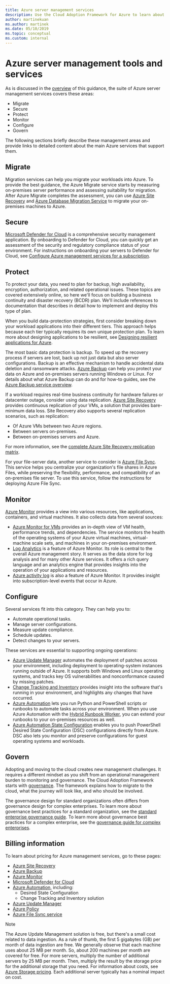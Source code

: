 ```yaml
---
title: Azure server management services
description: Use the Cloud Adoption Framework for Azure to learn about areas within the suite of Azure server management services.
author: martinekuan
ms.author: martinek
ms.date: 05/10/2019
ms.topic: conceptual
ms.custom: internal
---
```


# Azure server management tools and services

As is discussed in the [overview](./index.md) of this guidance, the suite of Azure server management services covers these areas:

- Migrate
- Secure
- Protect
- Monitor
- Configure
- Govern

The following sections briefly describe these management areas and provide links to detailed content about the main Azure services that support them.

## Migrate

Migration services can help you migrate your workloads into Azure. To provide the best guidance, the Azure Migrate service starts by measuring on-premises server performance and assessing suitability for migration. After Azure Migrate completes the assessment, you can use [Azure Site Recovery](/azure/site-recovery/site-recovery-overview) and [Azure Database Migration Service](/azure/dms/dms-overview) to migrate your on-premises machines to Azure.

## Secure

[Microsoft Defender for Cloud](/azure/security-center/security-center-introduction) is a comprehensive security management application. By onboarding to Defender for Cloud, you can quickly get an assessment of the security and regulatory compliance status of your environment. For instructions on onboarding your servers to Defender for Cloud, see [Configure Azure management services for a subscription](./onboard-at-scale.md#microsoft-defender-for-cloud).

## Protect

To protect your data, you need to plan for backup, high availability, encryption, authorization, and related operational issues. These topics are covered extensively online, so here we'll focus on building a business continuity and disaster recovery (BCDR) plan. We'll include references to documentation that describes in detail how to implement and deploy this type of plan.

When you build data-protection strategies, first consider breaking down your workload applications into their different tiers. This approach helps because each tier typically requires its own unique protection plan. To learn more about designing applications to be resilient, see [Designing resilient applications for Azure](/azure/architecture/framework/resiliency/design-resiliency).

The most basic data protection is backup. To speed up the recovery process if servers are lost, back up not just data but also server configurations. Backup is an effective mechanism to handle accidental data deletion and ransomware attacks. [Azure Backup](/azure/backup/) can help you protect your data on Azure and on-premises servers running Windows or Linux. For details about what Azure Backup can do and for how-to guides, see the [Azure Backup service overview](/azure/backup/backup-overview).

If a workload requires real-time business continuity for hardware failures or datacenter outage, consider using data replication. [Azure Site Recovery](/azure/site-recovery/site-recovery-overview) provides continuous replication of your VMs, a solution that provides bare-minimum data loss. Site Recovery also supports several replication scenarios, such as replication:

- Of Azure VMs between two Azure regions.
- Between servers on-premises.
- Between on-premises servers and Azure.

For more information, see the [complete Azure Site Recovery replication matrix](/azure/site-recovery/site-recovery-overview#what-can-i-replicate).

For your file-server data, another service to consider is [Azure File Sync](/azure/storage/file-sync/file-sync-planning). This service helps you centralize your organization's file shares in Azure Files, while preserving the flexibility, performance, and compatibility of an on-premises file server. To use this service, follow the instructions for deploying Azure File Sync.

## Monitor

[Azure Monitor](/azure/azure-monitor/overview) provides a view into various resources, like applications, containers, and virtual machines. It also collects data from several sources:

- [Azure Monitor for VMs](/azure/azure-monitor/vm/vminsights-overview) provides an in-depth view of VM health, performance trends, and dependencies. The service monitors the health of the operating systems of your Azure virtual machines, virtual-machine scale sets, and machines in your on-premises environment.
- [Log Analytics](/azure/azure-monitor/logs/log-query-overview) is a feature of Azure Monitor. Its role is central to the overall Azure management story. It serves as the data store for log analysis and for many other Azure services. It offers a rich query language and an analytics engine that provides insights into the operation of your applications and resources.
- [Azure activity log](/azure/azure-monitor/essentials/platform-logs-overview) is also a feature of Azure Monitor. It provides insight into subscription-level events that occur in Azure.

## Configure

Several services fit into this category. They can help you to:

- Automate operational tasks.
- Manage server configurations.
- Measure update compliance.
- Schedule updates.
- Detect changes to your servers.

These services are essential to supporting ongoing operations:

- [Azure Update Manager](/azure/update-manager/overview) automates the deployment of patches across your environment, including deployment to operating-system instances running outside of Azure. It supports both Windows and Linux operating systems, and tracks key OS vulnerabilities and nonconformance caused by missing patches.
- [Change Tracking and Inventory](/azure/automation/change-tracking/overview-monitoring-agent) provides insight into the software that's running in your environment, and highlights any changes that have occurred.
- [Azure Automation](/azure/automation/automation-intro) lets you run Python and PowerShell scripts or runbooks to automate tasks across your environment. When you use Azure Automation with the [Hybrid Runbook Worker](/azure/automation/automation-hybrid-runbook-worker), you can extend your runbooks to your on-premises resources as well.
- [Azure Automation State Configuration](/azure/automation/automation-dsc-overview) enables you to push PowerShell Desired State Configuration (DSC) configurations directly from Azure. DSC also lets you monitor and preserve configurations for guest operating systems and workloads.

## Govern

Adopting and moving to the cloud creates new management challenges. It requires a different mindset as you shift from an operational management burden to monitoring and governance. The Cloud Adoption Framework starts with [governance](../../govern/index.md). The framework explains how to migrate to the cloud, what the journey will look like, and who should be involved.

The governance design for standard organizations often differs from governance design for complex enterprises. To learn more about governance best practices for a standard organization, see the [standard enterprise governance guide](../../govern/guides/standard/index.md). To learn more about governance best practices for a complex enterprise, see the [governance guide for complex enterprises](../../govern/guides/complex/index.md).

## Billing information

To learn about pricing for Azure management services, go to these pages:

- [Azure Site Recovery](https://azure.microsoft.com/pricing/details/site-recovery/)
- [Azure Backup](https://azure.microsoft.com/pricing/details/backup/)
- [Azure Monitor](https://azure.microsoft.com/pricing/details/monitor/)
- [Microsoft Defender for Cloud](https://azure.microsoft.com/pricing/details/azure-defender/)
- [Azure Automation](https://azure.microsoft.com/pricing/details/automation/), including:
  - Desired State Configuration
  - Change Tracking and Inventory solution
- [Azure Update Manager](https://azure.microsoft.com/pricing/details/azure-update-management-center/)
- [Azure Policy](https://azure.microsoft.com/pricing/details/azure-policy/)
- [Azure File Sync service](https://azure.microsoft.com/pricing/details/storage/blobs/)

> [!NOTE]
> The Azure Update Management solution is free, but there's a small cost related to data ingestion. As a rule of thumb, the first 5 gigabytes (GB) per month of data ingestion are free. We generally observe that each machine uses about 25 MB per month. So, about 200 machines per month are covered for free. For more servers, multiply the number of additional servers by 25 MB per month. Then, multiply the result by the storage price for the additional storage that you need. For information about costs, see [Azure Storage pricing](https://azure.microsoft.com/product-categories/storage/). Each additional server typically has a nominal impact on cost.
